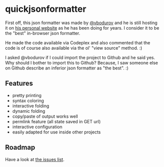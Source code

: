 quickjsonformatter
==================
First off, this json formatter was made by [@vbodurov](https://github.com/vbodurov) and he is still hosting it on [his personal website](http://www.bodurov.com/JsonFormatter/) as he has been doing for years.  I consider it to be the "best" in-browser json formatter.

He made the code available via Codeplex and also commented that the code is of course also available via the ol' "view source" method. :)

I asked @vbodurov if I could import the project to Github and he said yes.  Why should I bother to import this to Github?  Because, I saw someone else on Github describe an inferior json formatter as "the best". :)

Features 
--------
* pretty printing
* syntax coloring
* interactive folding
* dynamic folding
* copy/paste of output works well
* permlink feature (all state saved in GET url)
* interactive configuration
* easily adapted for use inside other projects

Roadmap
-------
Have a look at [the issues list](../../issues).
